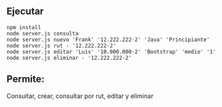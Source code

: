 ## Ejecutar
```
npm install
node server.js consulta
node server.js nuevo 'Frank' '12.222.222-2' 'Java' 'Principiante'
node server.js rut - '12.222.222-2'
node server.js editar 'Luis' '10.000.000-2' 'Bootstrap' 'medio' '1'
node server.js eliminar - '12.222.222-2'
```
## Permite:
Consultar, crear, consultar por rut, editar y eliminar